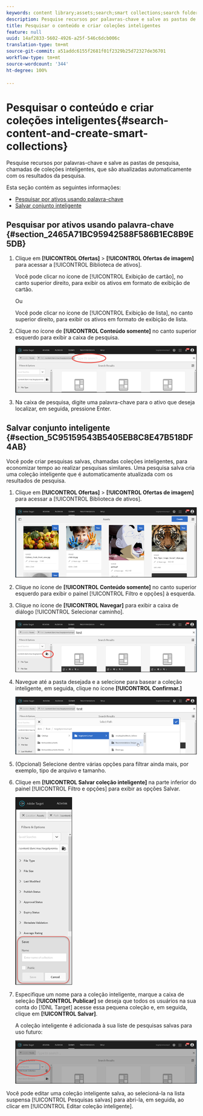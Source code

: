 ```yaml
---
keywords: content library;assets;search;smart collections;search folder;filter
description: Pesquise recursos por palavras-chave e salve as pastas de pesquisa, chamadas de coleções inteligentes, que são atualizadas automaticamente com os resultados da pesquisa.
title: Pesquisar o conteúdo e criar coleções inteligentes
feature: null
uuid: 14af2833-5602-4926-a25f-546c6dcb006c
translation-type: tm+mt
source-git-commit: a51addc6155f2681f01f2329b25d72327de36701
workflow-type: tm+mt
source-wordcount: '344'
ht-degree: 100%

---
```



# Pesquisar o conteúdo e criar coleções inteligentes{#search-content-and-create-smart-collections}

Pesquise recursos por palavras-chave e salve as pastas de pesquisa, chamadas de coleções inteligentes, que são atualizadas automaticamente com os resultados da pesquisa.

Esta seção contém as seguintes informações:

* [Pesquisar por ativos usando palavra-chave](../../c-experiences/c-manage-content/filter-and-search-content.md#section_2465A71BC95942588F586B1EC8B9E5DB)
* [Salvar conjunto inteligente](../../c-experiences/c-manage-content/filter-and-search-content.md#section_5C95159543B5405EB8C8E47B518DF4AB)

## Pesquisar por ativos usando palavra-chave  {#section_2465A71BC95942588F586B1EC8B9E5DB}

1. Clique em **[!UICONTROL Ofertas]** > **[!UICONTROL Ofertas de imagem]** para acessar a [!UICONTROL Biblioteca de ativos].

   Você pode clicar no ícone de [!UICONTROL Exibição de cartão], no canto superior direito, para exibir os ativos em formato de exibição de cartão.

   Ou

   Você pode clicar no ícone de [!UICONTROL Exibição de lista], no canto superior direito, para exibir os ativos em formato de exibição de lista.

1. Clique no ícone de **[!UICONTROL Conteúdo somente]** no canto superior esquerdo para exibir a caixa de pesquisa.

   ![](assets/search_assets.png)

1. Na caixa de pesquisa, digite uma palavra-chave para o ativo que deseja localizar, em seguida, pressione Enter.

## Salvar conjunto inteligente  {#section_5C95159543B5405EB8C8E47B518DF4AB}

Você pode criar pesquisas salvas, chamadas coleções inteligentes, para economizar tempo ao realizar pesquisas similares. Uma pesquisa salva cria uma coleção inteligente que é automaticamente atualizada com os resultados de pesquisa.

1. Clique em **[!UICONTROL Ofertas]** > **[!UICONTROL Ofertas de imagem]** para acessar a [!UICONTROL Biblioteca de ativos].

   ![](assets/content.png)

1. Clique no ícone de **[!UICONTROL Conteúdo somente]** no canto superior esquerdo para exibir o painel [!UICONTROL Filtro e opções] à esquerda.
1. Clique no ícone de **[!UICONTROL Navegar]** para exibir a caixa de diálogo [!UICONTROL Selecionar caminho].

   ![](assets/browse_folders.png)

1. Navegue até a pasta desejada e a selecione para basear a coleção inteligente, em seguida, clique no ícone **[!UICONTROL Confirmar.]**

   ![](assets/browse_folders2.png)

1. (Opcional) Selecione dentre várias opções para filtrar ainda mais, por exemplo, tipo de arquivo e tamanho.
1. Clique em **[!UICONTROL Salvar coleção inteligente]** na parte inferior do painel [!UICONTROL Filtro e opções] para exibir as opções Salvar.

   ![](assets/save_smart_collection_options.png)

1. Especifique um nome para a coleção inteligente, marque a caixa de seleção **[!UICONTROL Publicar]** se deseja que todos os usuários na sua conta do [!DNL Target] acesse essa pequena coleção e, em seguida, clique em **[!UICONTROL Salvar]**.

   A coleção inteligente é adicionada à sua liste de pesquisas salvas para uso futuro:

   ![](assets/saved_smart_collection.png)

Você pode editar uma coleção inteligente salva, ao selecioná-la na lista suspensa [!UICONTROL Pesquisas salvas] para abri-la, em seguida, ao clicar em [!UICONTROL Editar coleção inteligente].
